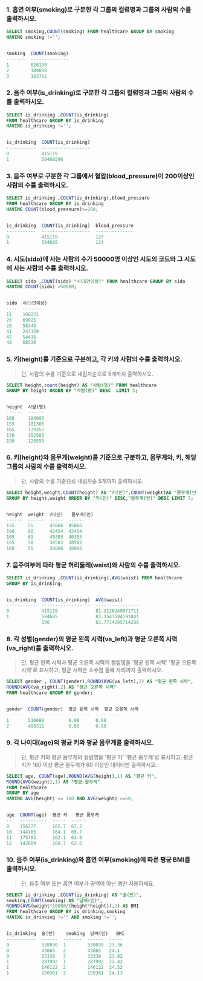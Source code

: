 ### 1. 흡연 여부(smoking)로 구분한 각 그룹의 컬렴명과 그룹의 사람의 수를 출력하시오.

```sql
SELECT smoking,COUNT(smoking) FROM healthcare GROUP BY smoking
HAVING smoking !='';


smoking  COUNT(smoking)
-------  --------------
1        626138
2        189808
3        183711
```

### 2. 음주 여부(is_drinking)로 구분한 각 그룹의 컬렴명과 그룹의 사람의 수를 출력하시오.

```sql
SELECT is_drinking ,COUNT(is_drinking) 
FROM healthcare GROUP BY is_drinking
HAVING is_drinking !='';


is_drinking  COUNT(is_drinking)
-----------  ------------------
0            415119
1            58468596
```

### 3. 음주 여부로 구분한 각 그룹에서 혈압(blood_pressure)이 200이상인 사람의 수를 출력하시오.

```sql
SELECT is_drinking ,COUNT(is_drinking),blood_pressure 
FROM healthcare GROUP BY is_drinking
HAVING COUNT(blood_pressure)>=200;


is_drinking  COUNT(is_drinking)  blood_pressure
-----------  ------------------  --------------
0            415119              127
1            584685              114
```

### 4. 시도(sido)에 사는 사람의 수가 50000명 이상인 시도의 코드와 그 시도에 사는 사람의 수를 출력하시오.

```sql
SELECT sido ,COUNT(sido) "시(5만이상)" FROM healthcare GROUP BY sido
HAVING COUNT(sido) >50000;


sido  시(5만이상)
----  -------
11    166231
26    69025
28    58345
41    247369
47    54438
48    68530  
```

### 5. 키(height)를 기준으로 구분하고, 각 키와 사람의 수를 출력하시오.

> 단, 사람의 수를 기준으로 내림차순으로 5개까지 출력하시오.

```sql
SELECT height,count(height) AS "사람(명)" FROM healthcare 
GROUP BY height ORDER BY "사람(명)" DESC  LIMIT 5;


height  사람(명)
------  ------
160     184993
155     181306
165     179352
170     152585
150     128555 
```

### 6. 키(height)와 몸무게(weight)를 기준으로 구분하고, 몸무게와, 키, 해당 그룹의 사람의 수를 출력하시오.

> 단, 사람의 수를 기준으로 내림차순 5개까지 출력하시오.

```sql
SELECT height,weight,COUNT(height) AS "키(인)",COUNT(weight)AS "몸무게(인)" FROM healthcare
GROUP BY height,weight ORDER BY "키(인)" DESC,"몸무게(인)" DESC LIMIT 5;


height  weight  키(인)   몸무게(인)
------  ------  -----  ------
155     55      45866  45866
160     60      42454  42454
165     65      40385  40385
155     50      38582  38582
160     55      38066  38066  
```

### 7. 음주여부에 따라 평균 허리둘레(waist)와 사람의 수를 출력하시오.

```sql
SELECT is_drinking ,COUNT(is_drinking),AVG(waist) FROM healthcare 
GROUP BY is_drinking;


is_drinking  COUNT(is_drinking)  AVG(waist)
-----------  ------------------  ----------------
0            415119              81.2128249971711
1            584685              83.1541594191841
             196                 82.7714285714286
```

### 8. 각 성별(gender)의 평균 왼쪽 시력(va_left)과 평균 오른쪽 시력(va_right)를 출력하시오.

> 단, 평균 왼쪽 시력과 평균 오른쪽 시력의 컬럼명을 '평균 왼쪽 시력' '평균 오른쪽 시력'로 표시하고, 평균 시력은 소수점 둘째 자리까지 출력하시오.

```sql
SELECT gender , COUNT(gender),ROUND(AVG(va_left),2) AS "평균 왼쪽 시력",
ROUND(AVG(va_right),2) AS "평균 오른쪽 시력" 
FROM healthcare GROUP BY gender;


gender  COUNT(gender)  평균 왼쪽 시력  평균 오른쪽 시력
------  -------------  --------  ---------
1       510689         0.98      0.99
2       489311         0.88      0.88
```

### 9. 각 나이대(age)의 평균 키와 평균 몸무게를 출력하시오.

> 단, 평균 키와 평균 몸무게의 컬럼명을 '평균 키' '평균 몸무게'로 표시하고, 평균키가 160 이상 평균 몸무게가 60 이상인 데이터만 출력하시오.

```sql
SELECT age, COUNT(age),ROUND(AVG(height),1) AS "평균 키",
ROUND(AVG(weight),1) AS "평균 몸무게"
FROM healthcare
GROUP BY age
HAVING AVG(height) >= 160 AND AVG(weight) >=60;


age  COUNT(age)  평균 키   평균 몸무게
---  ----------  -----  ------
9    156277      165.7  67.2
10   144165      164.1  65.7
11   175705      162.1  63.9
12   142089      160.7  62.6
```

### 10. 음주 여부(is_drinking)와 흡연 여부(smoking)에 따른 평균 BMI를 출력하시오.

> 단, 음주 여부 또는 흡연 여부가 공백이 아닌 행만 사용하세요.

```sql
SELECT is_drinking ,COUNT(is_drinking) AS "술(인)",
smoking,COUNT(smoking) AS "담배(인)",
ROUND(AVG(weight*10000/(height*height)),2) AS BMI
FROM healthcare GROUP BY is_drinking,smoking
HAVING is_drinking !='' AND smoking !='';


is_drinking  술(인)    smoking  담배(인)   BMI
-----------  ------  -------  ------  -----
0            338030  1        338030  23.36
0            43665   2        43665   24.1
0            33338   3        33338   23.82
1            287992  1        287992  23.42
1            146122  2        146122  24.52
1            150361  3        150361  24.13  
```
